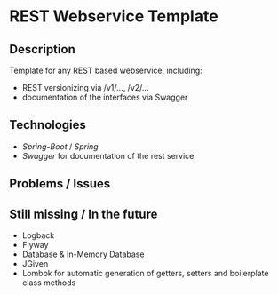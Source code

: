 # REST Webservice Template

## Description

Template for any REST based webservice, including:
* REST versionizing via /v1/..., /v2/...
* documentation of the interfaces via Swagger

## Technologies

* _Spring-Boot_ / _Spring_
* _Swagger_ for documentation of the rest service

## Problems / Issues

## Still missing / In the future

* Logback
* Flyway
* Database & In-Memory Database
* JGiven
* Lombok for automatic generation of getters, setters and boilerplate class methods